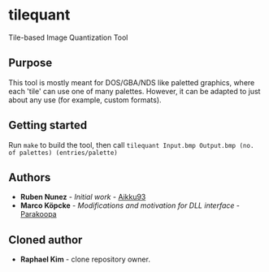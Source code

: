 # tilequant
Tile-based Image Quantization Tool

## Purpose
This tool is mostly meant for DOS/GBA/NDS like paletted graphics, where each 'tile' can use one of many palettes. However, it can be adapted to just about any use (for example, custom formats).

## Getting started
Run `make` to build the tool, then call `tilequant Input.bmp Output.bmp (no. of palettes) (entries/palette)`

## Authors
* **Ruben Nunez** - *Initial work* - [Aikku93](https://github.com/Aikku93)
* **Marco Köpcke** - *Modifications and motivation for DLL interface* - [Parakoopa](https://github.com/Parakoopa)

## Cloned author
* **Raphael Kim** - clone repository owner.
